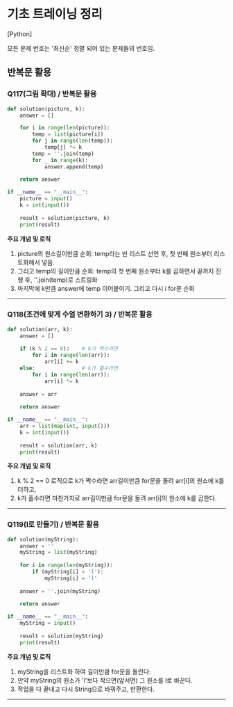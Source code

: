 # 기초 트레이닝 정리

[Python] 

모든 문제 번호는 '최신순' 정렬 되어 있는 문제들의 번호임.

## 반복문 활용

### Q117(그림 확대) / 반복문 활용
```Python
def solution(picture, k):
    answer = []

    for i in range(len(picture)):
        temp = list(picture[i]) 
        for j in range(len(temp)):
            temp[j] *= k
        temp = ''.join(temp)    
        for _ in range(k):
            answer.append(temp)
    
    return answer

if __name__ == "__main__":
    picture = input()
    k = int(input())
    
    result = solution(picture, k)
    print(result)
```
**주요 개념 및 로직**
1. picture의 원소길이만큼 순회: temp라는 빈 리스트 선언 후, 첫 번째 원소부터 리스트화해서 넣음.
2. 그리고 temp의 길이만큼 순회: temp의 첫 번째 원소부터 k를 곱하면서 끝까지 진행 후, ''.join(temp)로 스트링화
3. 마지막에 k만큼 answer에 temp 이어붙이기. 그리고 다시 i for문 순회

***

### Q118(조건에 맞게 수열 변환하기 3) / 반복문 활용
```Python
def solution(arr, k):
    answer = []
    
    if (k % 2 == 0):    # k가 짝수라면
        for i in range(len(arr)):
            arr[i] += k
    else:               # k가 홀수라면
        for i in range(len(arr)):
            arr[i] *= k
            
    answer = arr
    
    return answer

if __name__ == "__main__":
    arr = list(map(int, input()))
    k = int(input())
    
    result = solution(arr, k)
    print(result)
```
**주요 개념 및 로직**
1. k % 2 == 0 로직으로 k가 짝수라면 arr길이만큼 for문을 돌려 arr[i]의 원소에 k를 더하고,
2. k가 홀수라면 마찬가지로 arr길이만큼 for문을 돌려 arr[i]의 원소에 k를 곱한다.

***

### Q119(l로 만들기) / 반복문 활용
```Python
def solution(myString):
    answer = ''
    myString = list(myString)
    
    for i in range(len(myString)):
        if (myString[i] < 'l'):
            myString[i] = 'l'
            
    answer = ''.join(myString)
    
    return answer

if __name__ == "__main__":
    myString = input()
    
    result = solution(myString)
    print(result)
```
**주요 개념 및 로직**
1. myString을 리스트화 하여 길이만큼 for문을 돌린다:
2. 만약 myString의 원소가 'l'보다 작으면(앞서면) 그 원소를 l로 바꾼다.
3. 작업을 다 끝내고 다시 String으로 바꿔주고, 반환한다.

***
